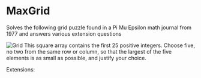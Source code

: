# MaxGrid
Solves the following grid puzzle found in a Pi Mu Epsilon math journal from 1977 and answers various extension questions

![Grid](https://www.futilitycloset.com/wp-content/uploads/2017/10/2017-10-11-the-fifth-element-1.jpg)
This square array contains the first 25 positive integers. Choose five, no two from the same row or column, so that the largest of the five elements is as small as possible, and justify your choice.

Extensions: 
